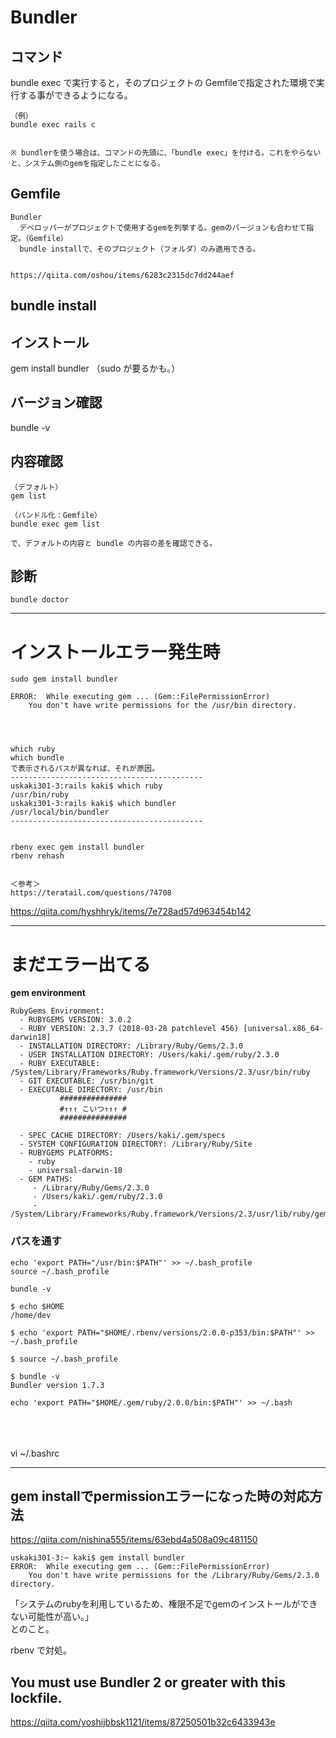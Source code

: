 # Bundler

## コマンド
bundle exec で実行すると，そのプロジェクトの Gemfileで指定された環境で実行する事ができるようになる。
```
（例）
bundle exec rails c


※ bundlerを使う場合は、コマンドの先頭に、「bundle exec」を付ける。これをやらないと、システム側のgemを指定したことになる。
```

## Gemfile
```
Bundler
  デベロッパーがプロジェクトで使用するgemを列挙する。gemのバージョンも合わせて指定。（Gemfile）
  bundle installで、そのプロジェクト（フォルダ）のみ適用できる。
  

https://qiita.com/oshou/items/6283c2315dc7dd244aef
```

## bundle install



## インストール
gem install bundler
（sudo が要るかも。）

## バージョン確認
bundle -v

## 内容確認
```
（デフォルト）
gem list

（バンドル化：Gemfile）
bundle exec gem list 

で、デフォルトの内容と bundle の内容の差を確認できる。
```


## 診断
```
bundle doctor
```

_______________________________________________________________________
# インストールエラー発生時
```
sudo gem install bundler

ERROR:  While executing gem ... (Gem::FilePermissionError)
    You don't have write permissions for the /usr/bin directory.




which ruby
which bundle
で表示されるパスが異なれば、それが原因。
-------------------------------------------
uskaki301-3:rails kaki$ which ruby
/usr/bin/ruby
uskaki301-3:rails kaki$ which bundler
/usr/local/bin/bundler
-------------------------------------------


rbenv exec gem install bundler
rbenv rehash


＜参考＞
https://teratail.com/questions/74708
```



https://qiita.com/hyshhryk/items/7e728ad57d963454b142


_______________________________________________________________________
# まだエラー出てる

**gem environment**
```
RubyGems Environment:
  - RUBYGEMS VERSION: 3.0.2
  - RUBY VERSION: 2.3.7 (2018-03-28 patchlevel 456) [universal.x86_64-darwin18]
  - INSTALLATION DIRECTORY: /Library/Ruby/Gems/2.3.0
  - USER INSTALLATION DIRECTORY: /Users/kaki/.gem/ruby/2.3.0
  - RUBY EXECUTABLE: /System/Library/Frameworks/Ruby.framework/Versions/2.3/usr/bin/ruby
  - GIT EXECUTABLE: /usr/bin/git
  - EXECUTABLE DIRECTORY: /usr/bin
           ###############
           #↑↑↑ こいつ↑↑↑ #
           ###############

  - SPEC CACHE DIRECTORY: /Users/kaki/.gem/specs
  - SYSTEM CONFIGURATION DIRECTORY: /Library/Ruby/Site
  - RUBYGEMS PLATFORMS:
    - ruby
    - universal-darwin-18
  - GEM PATHS:
     - /Library/Ruby/Gems/2.3.0
     - /Users/kaki/.gem/ruby/2.3.0
     - /System/Library/Frameworks/Ruby.framework/Versions/2.3/usr/lib/ruby/gems/2.3.0
```

### パスを通す
```
echo 'export PATH="/usr/bin:$PATH"' >> ~/.bash_profile 
source ~/.bash_profile

bundle -v
```
```
$ echo $HOME
/home/dev

$ echo 'export PATH="$HOME/.rbenv/versions/2.0.0-p353/bin:$PATH"' >> ~/.bash_profile 

$ source ~/.bash_profile 

$ bundle -v
Bundler version 1.7.3
```


```
echo 'export PATH="$HOME/.gem/ruby/2.0.0/bin:$PATH"' >> ~/.bash




```


### 
vi ~/.bashrc



____________________________________________________________________

## gem installでpermissionエラーになった時の対応方法
https://qiita.com/nishina555/items/63ebd4a508a09c481150  

```
uskaki301-3:~ kaki$ gem install bundler
ERROR:  While executing gem ... (Gem::FilePermissionError)
    You don't have write permissions for the /Library/Ruby/Gems/2.3.0 directory.
```

「システムのrubyを利用しているため、権限不足でgemのインストールができない可能性が高い。」  
とのこと。

rbenv で対処。



## You must use Bundler 2 or greater with this lockfile.
https://qiita.com/yoshijbbsk1121/items/87250501b32c6433943e  





